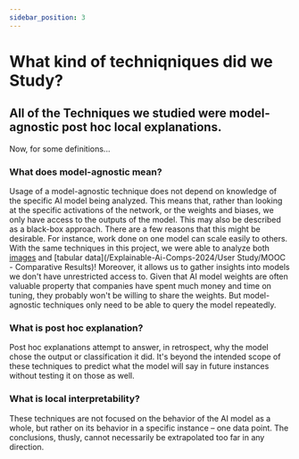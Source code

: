 ```yaml
---
sidebar_position: 3
---
```


# What kind of techniqniques did we Study?

## All of the Techniques we studied were model-agnostic post hoc local explanations.

Now, for some definitions...

### What does model-agnostic mean?

Usage of a model-agnostic technique does not depend on knowledge of the specific AI model being analyzed. This means that, rather than looking at the specific activations of the network, or the weights and biases, we only have access to the outputs of the model. This may also be described as a black-box approach.
There are a few reasons that this might be desirable. For instance, work done on one model can scale easily to others. With the same techniques in this project, we were able to analyze both [images](/Explainable-Ai-Comps-2024/User%20Study/ResNet%20-%20Comparative%20Results) and [tabular data](/Explainable-Ai-Comps-2024/User Study/MOOC - Comparative Results)! Moreover, it allows us to gather insights into models we don't have unrestricted access to. Given that AI model weights are often valuable property that companies have spent much money and time on tuning, they probably won't be willing to share the weights. But model-agnostic techniques only need to be able to query the model repeatedly.

### What is post hoc explanation?

Post hoc explanations attempt to answer, in retrospect, why the model chose the output or classification it did. It's beyond the intended scope of these techniques to predict what the model will say in future instances without testing it on those as well.

### What is local interpretability?

These techniques are not focused on the behavior of the AI model as a whole, but rather on its behavior in a specific instance – one data point. The conclusions, thusly, cannot necessarily be extrapolated too far in any direction.
